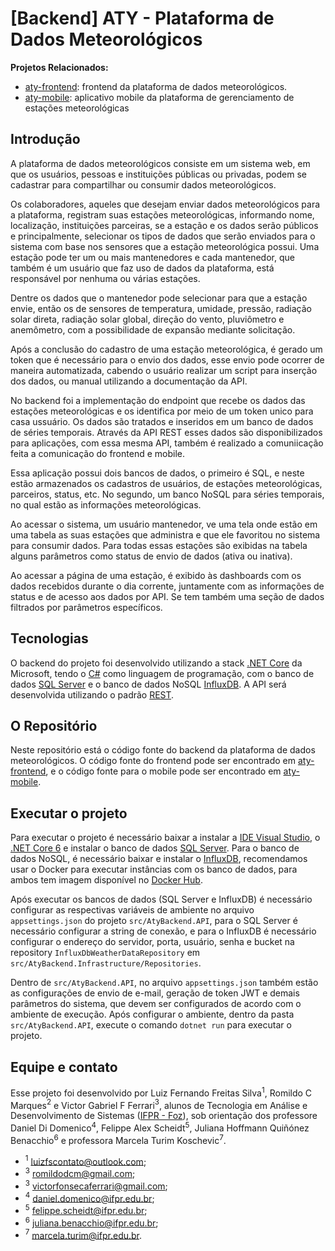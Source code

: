 # [Backend] ATY - Plataforma de Dados Meteorológicos

**Projetos Relacionados:**
-  [aty-frontend](https://github.com/aty-plataforma-dados-meteorologicos/aty-frontend): frontend da plataforma de dados meteorológicos.
- [aty-mobile](https://github.com/aty-plataforma-dados-meteorologicos/aty-mobile): aplicativo mobile da plataforma de gerenciamento de estações meteorológicas

## Introdução

A plataforma de dados meteorológicos consiste em um sistema web, em que os usuários, pessoas e instituições públicas ou privadas, podem se cadastrar para compartilhar ou consumir dados meteorológicos.

Os colaboradores, aqueles que desejam enviar dados meteorológicos para a plataforma, registram suas estações meteorológicas, informando nome, localização, instituições parceiras, se a estação e os dados serão públicos e principalmente, selecionar os tipos de dados que serão enviados para o sistema com base nos sensores que a estação meteorológica possui. Uma estação pode ter um ou mais mantenedores e cada mantenedor, que também é um usuário que faz uso de dados da plataforma, está responsável por nenhuma ou várias estações.

Dentre os dados que o mantenedor pode selecionar para que a estação envie, então os de sensores de temperatura, umidade, pressão, radiação solar direta, radiação solar global, direção do vento, pluviômetro e anemômetro, com a possibilidade de expansão mediante solicitação.

Após a conclusão do cadastro de uma estação meteorológica, é gerado um token que é necessário para o envio dos dados, esse envio pode ocorrer de maneira automatizada, cabendo o usuário realizar um script para inserção dos dados, ou manual utilizando a documentação da API.

No backend foi a implementação do endpoint que recebe os dados das estações meteorológicas e os identifica por meio de um token unico para casa ussuário. Os dados são tratados e inseridos em um banco de dados de séries temporais. Através da API REST esses dados são disponibilizados para aplicações, com essa mesma API, também é realizado a comuniicação feita a comunicação do frontend e mobile.

Essa aplicação possui dois bancos de dados, o primeiro é SQL, e neste estão armazenados os cadastros de usuários, de estações meteorológicas, parceiros, status, etc. No segundo, um banco NoSQL para séries temporais, no qual estão as informações meteorológicas.

Ao acessar o sistema, um usuário mantenedor, ve uma tela onde estão em uma tabela as suas estações que administra e que ele favoritou no sistema para consumir dados. Para todas essas estações são exibidas na tabela alguns parâmetros como status de envio de dados (ativa ou inativa).

Ao acessar a página de uma estação, é exibido às dashboards com os dados recebidos durante o dia corrente, juntamente com as informações de status e de acesso aos dados por API. Se tem também uma seção de dados filtrados por parâmetros específicos.

## Tecnologias

O backend do projeto foi desenvolvido utilizando a stack [.NET Core](https://learn.microsoft.com/pt-br/dotnet/core/introduction) da Microsoft, tendo o [C#](https://learn.microsoft.com/pt-br/dotnet/csharp/tour-of-csharp/) como linguagem de programação, com o banco de dados [SQL Server](https://www.microsoft.com/pt-br/sql-server/sql-server-downloads) e o banco de dados NoSQL [InfluxDB](https://www.influxdata.com/products/influxdb-overview/). A API será desenvolvida utilizando o padrão [REST](https://www.redhat.com/pt-br/topics/api/what-is-a-rest-api).

## O Repositório

Neste repositório está o código fonte do backend da plataforma de dados meteorológicos. O código fonte do frontend pode ser encontrado em [aty-frontend](https://github.com/aty-plataforma-dados-meteorologicos/aty-frontend), e o código fonte para o mobile pode ser encontrado em [aty-mobile](https://github.com/aty-plataforma-dados-meteorologicos/aty-mobile).

## Executar o projeto

Para executar o projeto é necessário baixar a instalar a [IDE Visual Studio](https://visualstudio.microsoft.com/pt-br/downloads/), o [.NET Core 6](https://dotnet.microsoft.com/en-us/download/dotnet/6.0) e instalar o banco de dados [SQL Server](https://www.microsoft.com/pt-br/sql-server/sql-server-downloads). Para o banco de dados NoSQL, é necessário baixar e instalar o [InfluxDB](https://www.influxdata.com/products/influxdb-overview/), recomendamos usar o Docker para executar instâncias com os banco de dados, para ambos tem imagem disponível no [Docker Hub](https://hub.docker.com/).

Após executar os bancos de dados (SQL Server e InfluxDB) é necessário configurar as respectivas variáveis de ambiente no arquivo `appsettings.json` do projeto `src/AtyBackend.API`, para o SQL Server é necessário configurar a string de conexão, e para o InfluxDB é necessário configurar o endereço do servidor, porta, usuário, senha e bucket na repository `InfluxDbWeatherDataRepository` em `src/AtyBackend.Infrastructure/Repositories`.

Dentro de `src/AtyBackend.API`, no arquivo `appsettings.json` também estão as configurações de envio de e-mail, geração de token JWT e demais parâmetros do sistema, que devem ser configurados de acordo com o ambiente de execução. Após configurar o ambiente, dentro da pasta `src/AtyBackend.API`, execute o comando `dotnet run` para executar o projeto.

## Equipe e contato

Esse projeto foi desenvolvido por Luiz Fernando Freitas Silva$^1$, Romildo C Marques$^2$ e Victor Gabriel F Ferrari$^3$, alunos de Tecnologia em Análise e Desenvolvimento de Sistemas ([IFPR - Foz](https://ifpr.edu.br/foz-do-iguacu/superior/tecnologia-em-analise-e-desenvolvimento-de-sistemas-superior/)), sob orientação dos professore Daniel Di Domenico$^4$, Felippe Alex Scheidt$^5$, Juliana Hoffmann Quiñónez Benacchio$^6$ e professora Marcela Turim Koschevic$^7$.

- $^1$ luizfscontato@outlook.com;
- $^3$ romildodcm@gmail.com;
- $^3$ victorfonsecaferrari@gmail.com;
- $^4$ daniel.domenico@ifpr.edu.br;
- $^5$ felippe.scheidt@ifpr.edu.br;
- $^6$ juliana.benacchio@ifpr.edu.br;
- $^7$ marcela.turim@ifpr.edu.br.

